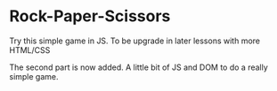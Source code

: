 # Rock-Paper-Scissors

Try this simple game in JS. 
To be upgrade in later lessons with more HTML/CSS

The second part is now added. A little bit of JS and DOM to do a really simple game.

